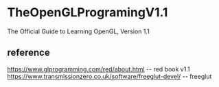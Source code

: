 # TheOpenGLProgramingV1.1
The Official Guide to Learning OpenGL, Version 1.1

## reference
https://www.glprogramming.com/red/about.html -- red book v1.1
https://www.transmissionzero.co.uk/software/freeglut-devel/ -- freeglut
